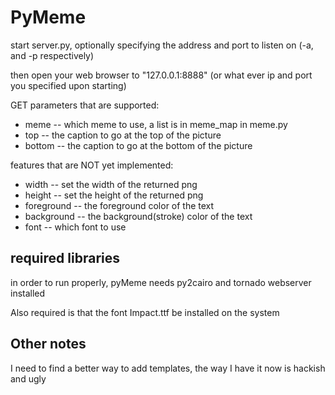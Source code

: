 PyMeme
======

start server.py, optionally specifying the address and port to listen on (-a, and -p respectively)

then open your web browser to "127.0.0.1:8888" (or what ever ip and port you specified upon starting)

GET parameters that are supported: 

* meme    -- which meme to use, a list is in meme_map in meme.py
* top     -- the caption to go at the top of the picture
* bottom  -- the caption to go at the bottom of the picture

features that are NOT yet implemented:

* width  -- set the width of the returned png
* height -- set the height of the returned png
* foreground -- the foreground color of the text
* background -- the background(stroke) color of the text
* font       -- which font to use

required libraries
------------------

in order to run properly, pyMeme needs py2cairo and tornado webserver installed

Also required is that the font Impact.ttf be installed on the system


Other notes
-----------
I need to find a better way to add templates, the way I have it now is hackish and ugly

